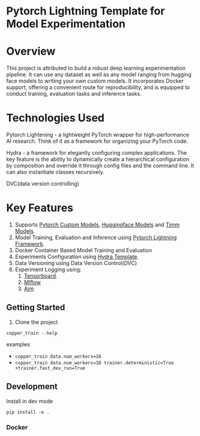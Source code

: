 # Pytorch Lightning Template for Model Experimentation

# Overview
This project is attributed to build a robust deep learning experimentation pipeline. It can use any dataset as well as any model ranging from hugging face models to writing your own custom models. It incorporates Docker support, offering a convenient route for reproducibility, and is equipped to conduct training, evaluation tasks and inference tasks.

# Technologies Used
Pytorch Lightening - a lightweight PyTorch wrapper for high-performance AI research. Think of it as a framework for organizing your PyTorch code.

Hydra - a framework for elegantly configuring complex applications. The key feature is the ability to dynamically create a hierarchical configuration by composition and override it through config files and the command line. It can also instantiate classes recursively.

DVC(data version controlling)

# Key Features

1. Supports [Pytorch Custom Models](https://pytorch.org/vision/stable/models.html), [Huggingface Models](https://huggingface.co/models) and [Timm Models](https://github.com/huggingface/pytorch-image-models).
2. Model Training, Evaluation and Inference using [Pytorch Lightning Framework](https://lightning.ai/).
3. Docker Container Based Model Training and Evaluation
3. Experiments Configuration using [Hydra Template](https://hydra.cc/).
4. Data Versioning using Data Version Control(DVC)
5. Experiment Logging using:
    1. [Tensorboard](https://www.tensorflow.org/tensorboard/get_started).
    2. [Mlflow](https://github.com/mlflow/mlflow/)
    3. [Aim](https://github.com/aimhubio/aim)
<!-- 6. [Run Hyperaparameter Search using Lightning, Optuna and Hydra](https://github.com/u6yuvi/dl-package/tree/main#run-hyperparameter-tuning-with-pytorch-lightning-hydra-and-optuna) -->

## Getting Started
1. Clone the project 


```
copper_train --help
```

examples

- `copper_train data.num_workers=16`
- `copper_train data.num_workers=16 trainer.deterministic=True +trainer.fast_dev_run=True`

## Development

Install in dev mode

```
pip install -e .
```

### Docker

<docker-usage-instructions-here>
